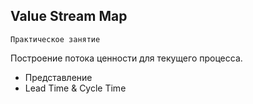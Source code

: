 ## Value Stream Map


```Практическое занятие ```

Построение потока ценности для текущего процесса.

* Представление
* Lead Time & Cycle Time
